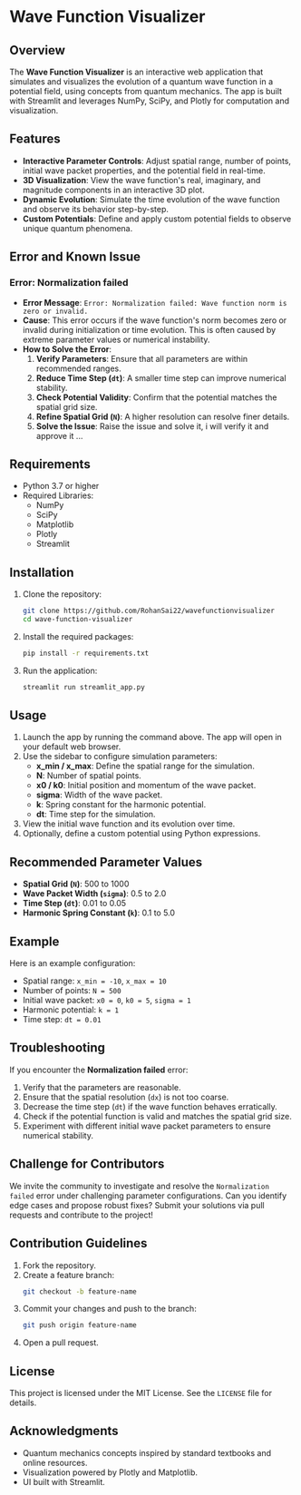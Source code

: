 # Wave Function Visualizer

## Overview
The **Wave Function Visualizer** is an interactive web application that simulates and visualizes the evolution of a quantum wave function in a potential field, using concepts from quantum mechanics. The app is built with Streamlit and leverages NumPy, SciPy, and Plotly for computation and visualization.

## Features
- **Interactive Parameter Controls**: Adjust spatial range, number of points, initial wave packet properties, and the potential field in real-time.
- **3D Visualization**: View the wave function's real, imaginary, and magnitude components in an interactive 3D plot.
- **Dynamic Evolution**: Simulate the time evolution of the wave function and observe its behavior step-by-step.
- **Custom Potentials**: Define and apply custom potential fields to observe unique quantum phenomena.

## Error and Known Issue
### Error: Normalization failed
- **Error Message**: `Error: Normalization failed: Wave function norm is zero or invalid.`
- **Cause**: This error occurs if the wave function's norm becomes zero or invalid during initialization or time evolution. This is often caused by extreme parameter values or numerical instability.
- **How to Solve the Error**:
  1. **Verify Parameters**: Ensure that all parameters are within recommended ranges.
  2. **Reduce Time Step (`dt`)**: A smaller time step can improve numerical stability.
  3. **Check Potential Validity**: Confirm that the potential matches the spatial grid size.
  4. **Refine Spatial Grid (`N`)**: A higher resolution can resolve finer details.
  5. **Solve the Issue**: Raise the issue and solve it, i will verify it and approve it ...

## Requirements
- Python 3.7 or higher
- Required Libraries:
  - NumPy
  - SciPy
  - Matplotlib
  - Plotly
  - Streamlit

## Installation
1. Clone the repository:
   ```bash
   git clone https://github.com/RohanSai22/wavefunctionvisualizer
   cd wave-function-visualizer
   ```

2. Install the required packages:
   ```bash
   pip install -r requirements.txt
   ```

3. Run the application:
   ```bash
   streamlit run streamlit_app.py
   ```

## Usage
1. Launch the app by running the command above. The app will open in your default web browser.
2. Use the sidebar to configure simulation parameters:
   - **x_min / x_max**: Define the spatial range for the simulation.
   - **N**: Number of spatial points.
   - **x0 / k0**: Initial position and momentum of the wave packet.
   - **sigma**: Width of the wave packet.
   - **k**: Spring constant for the harmonic potential.
   - **dt**: Time step for the simulation.
3. View the initial wave function and its evolution over time.
4. Optionally, define a custom potential using Python expressions.

## Recommended Parameter Values
- **Spatial Grid (`N`)**: 500 to 1000
- **Wave Packet Width (`sigma`)**: 0.5 to 2.0
- **Time Step (`dt`)**: 0.01 to 0.05
- **Harmonic Spring Constant (`k`)**: 0.1 to 5.0

## Example
Here is an example configuration:
- Spatial range: `x_min = -10`, `x_max = 10`
- Number of points: `N = 500`
- Initial wave packet: `x0 = 0`, `k0 = 5`, `sigma = 1`
- Harmonic potential: `k = 1`
- Time step: `dt = 0.01`

## Troubleshooting
If you encounter the **Normalization failed** error:
1. Verify that the parameters are reasonable.
2. Ensure that the spatial resolution (`dx`) is not too coarse.
3. Decrease the time step (`dt`) if the wave function behaves erratically.
4. Check if the potential function is valid and matches the spatial grid size.
5. Experiment with different initial wave packet parameters to ensure numerical stability.

## Challenge for Contributors
We invite the community to investigate and resolve the `Normalization failed` error under challenging parameter configurations. Can you identify edge cases and propose robust fixes? Submit your solutions via pull requests and contribute to the project!

## Contribution Guidelines
1. Fork the repository.
2. Create a feature branch:
   ```bash
   git checkout -b feature-name
   ```
3. Commit your changes and push to the branch:
   ```bash
   git push origin feature-name
   ```
4. Open a pull request.

## License
This project is licensed under the MIT License. See the `LICENSE` file for details.

## Acknowledgments
- Quantum mechanics concepts inspired by standard textbooks and online resources.
- Visualization powered by Plotly and Matplotlib.
- UI built with Streamlit.